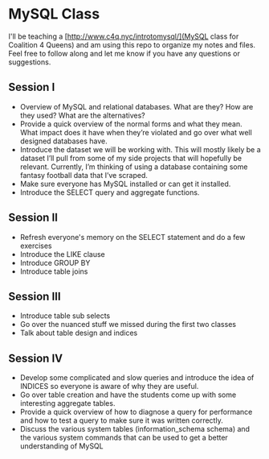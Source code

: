 MySQL Class
===========

I'll be teaching a [http://www.c4q.nyc/introtomysql/](MySQL class for Coalition 4 Queens) and am using this repo to organize my notes and files. Feel free to follow along and let me know if you have any questions or suggestions.

## Session I

- Overview of MySQL and relational databases. What are they? How are they used? What are the alternatives?
- Provide a quick overview of the normal forms and what they mean. What impact does it have when they’re violated and go over what well designed databases have.
- Introduce the dataset we will be working with. This will mostly likely be a dataset I’ll pull from some of my side projects that will hopefully be relevant. Currently, I’m thinking of using a database containing some fantasy football data that I’ve scraped.
- Make sure everyone has MySQL installed or can get it installed.
- Introduce the SELECT query and aggregate functions.

## Session II

- Refresh everyone's memory on the SELECT statement and do a few exercises
- Introduce the LIKE clause
- Introduce GROUP BY
- Introduce table joins

## Session III

- Introduce table sub selects
- Go over the nuanced stuff we missed during the first two classes
- Talk about table design and indices

## Session IV

- Develop some complicated and slow queries and introduce the idea of INDICES so everyone is aware of why they are useful.
- Go over table creation and have the students come up with some interesting aggregate tables.
- Provide a quick overview of how to diagnose a query for performance and how to test a query to make sure it was written correctly.
- Discuss the various system tables (information_schema schema) and the various system commands that can be used to get a better understanding of MySQL